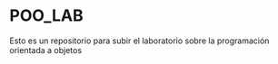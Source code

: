 # POO_LAB
Esto es un repositorio para subir el laboratorio sobre la programación orientada a objetos
